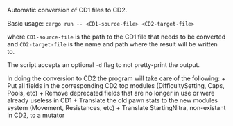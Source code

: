 Automatic conversion of CD1 files to CD2.

Basic usage: ```cargo run -- <CD1-source-file> <CD2-target-file>```

where ```CD1-source-file``` is the path to the CD1 file that needs to be converted and ```CD2-target-file``` is the name and path where the result will be written to. 

The script accepts an optional ```-d``` flag to not pretty-print the output. 

In doing the conversion to CD2 the program will take care of the following:
    + Put all fields in the corresponding CD2 top modules (DifficultySetting, Caps, Pools, etc)
    + Remove deprecated fields that are no longer in use or were already useless in CD1 
    + Translate the old pawn stats to the new modules system (Movement, Resistances, etc)
    + Translate StartingNitra, non-existant in CD2, to a mutator
